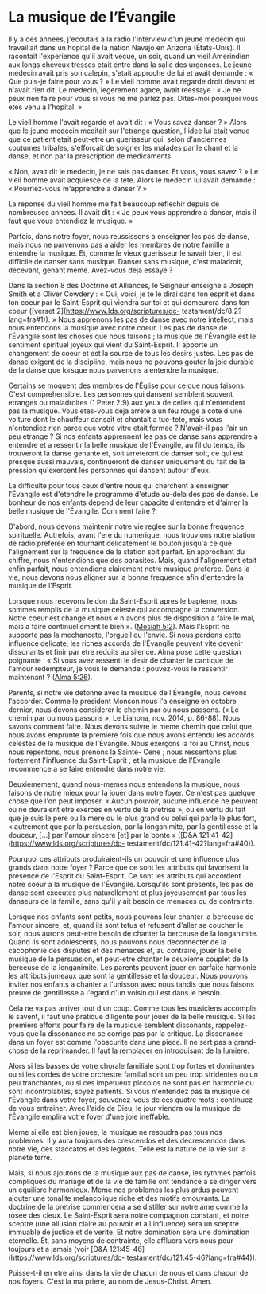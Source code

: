 # La musique de l’Évangile

Il y a des annees, j'ecoutais a la radio l'interview d'un jeune medecin qui
travaillait dans un hopital de la nation Navajo en Arizona (États-Unis). Il
racontait l'experience qu'il avait vecue, un soir, quand un vieil Amerindien
aux longs cheveux tresses etait entre dans la salle des urgences. Le jeune
medecin avait pris son calepin, s'etait approche de lui et avait demande : «
Que puis-je faire pour vous ? » Le vieil homme avait regarde droit devant et
n'avait rien dit. Le medecin, legerement agace, avait reessaye : « Je ne peux
rien faire pour vous si vous ne me parlez pas. Dites-moi pourquoi vous etes
venu a l'hopital. »

Le vieil homme l'avait regarde et avait dit : « Vous savez danser ? » Alors
que le jeune medecin meditait sur l'etrange question, l'idee lui etait venue
que ce patient etait peut-etre un guerisseur qui, selon d'anciennes coutumes
tribales, s'efforçait de soigner les malades par le chant et la danse, et non
par la prescription de medicaments.

« Non, avait dit le medecin, je ne sais pas danser. Et vous, vous savez ? » Le
vieil homme avait acquiesce de la tete. Alors le medecin lui avait demande : «
Pourriez-vous m'apprendre a danser ? »

La reponse du vieil homme me fait beaucoup reflechir depuis de nombreuses
annees. Il avait dit : « Je peux vous apprendre a danser, mais il faut que
vous entendiez la musique. »

Parfois, dans notre foyer, nous reussissons a enseigner les pas de danse, mais
nous ne parvenons pas a aider les membres de notre famille a entendre la
musique. Et, comme le vieux guerisseur le savait bien, il est difficile de
danser sans musique. Danser sans musique, c'est maladroit, decevant, genant
meme. Avez-vous deja essaye ?

Dans la section 8 des Doctrine et Alliances, le Seigneur enseigne a Joseph
Smith et a Oliver Cowdery : « Oui, voici, je te le dirai dans ton esprit et
dans ton coeur par le Saint-Esprit qui viendra sur toi et qui demeurera dans
ton coeur ([verset 2](https://www.lds.org/scriptures/dc-
testament/dc/8.2?lang=fra#1)). » Nous apprenons les pas de danse avec notre
intellect, mais nous entendons la musique avec notre coeur. Les pas de danse
de l'Évangile sont les choses que nous faisons ; la musique de l'Évangile est
le sentiment spirituel joyeux qui vient du Saint-Esprit. Il apporte un
changement de coeur et est la source de tous les desirs justes. Les pas de
danse exigent de la discipline, mais nous ne pouvons gouter la joie durable de
la danse que lorsque nous parvenons a entendre la musique.

Certains se moquent des membres de l'Église pour ce que nous faisons. C'est
comprehensible. Les personnes qui dansent semblent souvent etranges ou
maladroites (1 Peter 2:9) aux yeux de celles qui n'entendent pas la musique.
Vous etes-vous deja arrete a un feu rouge a cote d'une voiture dont le
chauffeur dansait et chantait a tue-tete, mais vous n'entendiez rien parce que
votre vitre etait fermee ? N'avait-il pas l'air un peu etrange ? Si nos
enfants apprennent les pas de danse sans apprendre a entendre et a ressentir
la belle musique de l'Évangile, au fil du temps, ils trouveront la danse
genante et, soit arreteront de danser soit, ce qui est presque aussi mauvais,
continueront de danser uniquement du fait de la pression qu'exercent les
personnes qui dansent autour d'eux.

La difficulte pour tous ceux d'entre nous qui cherchent a enseigner l'Évangile
est d'etendre le programme d'etude au-dela des pas de danse. Le bonheur de nos
enfants depend de leur capacite d'entendre et d'aimer la belle musique de
l'Évangile. Comment faire ?

D'abord, nous devons maintenir notre vie reglee sur la bonne frequence
spirituelle. Autrefois, avant l'ere du numerique, nous trouvions notre station
de radio preferee en tournant delicatement le bouton jusqu'a ce que
l'alignement sur la frequence de la station soit parfait. En approchant du
chiffre, nous n'entendions que des parasites. Mais, quand l'alignement etait
enfin parfait, nous entendions clairement notre musique preferee. Dans la vie,
nous devons nous aligner sur la bonne frequence afin d'entendre la musique de
l'Esprit.

Lorsque nous recevons le don du Saint-Esprit apres le bapteme, nous sommes
remplis de la musique celeste qui accompagne la conversion. Notre coeur est
change et nous « n'avons plus de disposition a faire le mal, mais a faire
continuellement le bien ». ([Mosiah
5:2](https://www.lds.org/scriptures/bofm/mosiah/5.2?lang=fra#1)). Mais
l'Esprit ne supporte pas la mechancete, l'orgueil ou l'envie. Si nous perdons
cette influence delicate, les riches accords de l'Évangile peuvent vite
devenir dissonants et finir par etre reduits au silence. Alma pose cette
question poignante : « Si vous avez ressenti le desir de chanter le cantique
de l'amour redempteur, je vous le demande : pouvez-vous le ressentir
maintenant ? ([Alma
5:26](https://www.lds.org/scriptures/bofm/alma/5.26?lang=fra#25)).

Parents, si notre vie detonne avec la musique de l'Évangile, nous devons
l'accorder. Comme le president Monson nous l'a enseigne en octobre dernier,
nous devons considerer le chemin par ou nous passons. (« Le chemin par ou nous
passons », Le Liahona, nov. 2014, p. 86-88). Nous savons comment faire. Nous
devons suivre le meme chemin que celui que nous avons emprunte la premiere
fois que nous avons entendu les accords celestes de la musique de l'Évangile.
Nous exerçons la foi au Christ, nous nous repentons, nous prenons la Sainte-
Cene ; nous ressentons plus fortement l'influence du Saint-Esprit ; et la
musique de l'Évangile recommence a se faire entendre dans notre vie.

Deuxiemement, quand nous-memes nous entendons la musique, nous faisons de
notre mieux pour la jouer dans notre foyer. Ce n'est pas quelque chose que
l'on peut imposer. « Aucun pouvoir, aucune influence ne peuvent ou ne
devraient etre exerces en vertu de la pretrise », ou en vertu du fait que je
suis le pere ou la mere ou le plus grand ou celui qui parle le plus fort, «
autrement que par la persuasion, par la longanimite, par la gentillesse et la
douceur, [...] par l'amour sincere [et] par la bonte » ([D&amp;A
121:41-42](https://www.lds.org/scriptures/dc-
testament/dc/121.41-42?lang=fra#40)).

Pourquoi ces attributs produiraient-ils un pouvoir et une influence plus
grands dans notre foyer ? Parce que ce sont les attributs qui favorisent la
presence de l'Esprit du Saint-Esprit. Ce sont les attributs qui accordent
notre coeur a la musique de l'Évangile. Lorsqu'ils sont presents, les pas de
danse sont executes plus naturellement et plus joyeusement par tous les
danseurs de la famille, sans qu'il y ait besoin de menaces ou de contrainte.

Lorsque nos enfants sont petits, nous pouvons leur chanter la berceuse de
l'amour sincere, et, quand ils sont tetus et refusent d'aller se coucher le
soir, nous aurons peut-etre besoin de chanter la berceuse de la longanimite.
Quand ils sont adolescents, nous pouvons nous deconnecter de la cacophonie des
disputes et des menaces et, au contraire, jouer la belle musique de la
persuasion, et peut-etre chanter le deuxieme couplet de la berceuse de la
longanimite. Les parents peuvent jouer en parfaite harmonie les attributs
jumeaux que sont la gentillesse et la douceur. Nous pouvons inviter nos
enfants a chanter a l'unisson avec nous tandis que nous faisons preuve de
gentillesse a l'egard d'un voisin qui est dans le besoin.

Cela ne va pas arriver tout d'un coup. Comme tous les musiciens accomplis le
savent, il faut une pratique diligente pour jouer de la belle musique. Si les
premiers efforts pour faire de la musique semblent dissonants, rappelez-vous
que la dissonance ne se corrige pas par la critique. La dissonance dans un
foyer est comme l'obscurite dans une piece. Il ne sert pas a grand-chose de la
reprimander. Il faut la remplacer en introduisant de la lumiere.

Alors si les basses de votre chorale familiale sont trop fortes et dominantes
ou si les cordes de votre orchestre familial sont un peu trop stridentes ou un
peu tranchantes, ou si ces impetueux piccolos ne sont pas en harmonie ou sont
incontrolables, soyez patients. Si vous n'entendez pas la musique de
l'Évangile dans votre foyer, souvenez-vous de ces quatre mots : continuez de
vous entrainer. Avec l'aide de Dieu, le jour viendra ou la musique de
l'Évangile emplira votre foyer d'une joie ineffable.

Meme si elle est bien jouee, la musique ne resoudra pas tous nos problemes. Il
y aura toujours des crescendos et des decrescendos dans notre vie, des
staccatos et des legatos. Telle est la nature de la vie sur la planete terre.

Mais, si nous ajoutons de la musique aux pas de danse, les rythmes parfois
compliques du mariage et de la vie de famille ont tendance a se diriger vers
un equilibre harmonieux. Meme nos problemes les plus ardus peuvent ajouter une
tonalite melancolique riche et des motifs emouvants. La doctrine de la
pretrise commencera a se distiller sur notre ame comme la rosee des cieux. Le
Saint-Esprit sera notre compagnon constant, et notre sceptre (une allusion
claire au pouvoir et a l'influence) sera un sceptre immuable de justice et de
verite. Et notre domination sera une domination eternelle. Et, sans moyens de
contrainte, elle affluera vers nous pour toujours et a jamais (voir [D&amp;A
121:45-46](https://www.lds.org/scriptures/dc-
testament/dc/121.45-46?lang=fra#44)).

Puisse-t-il en etre ainsi dans la vie de chacun de nous et dans chacun de nos
foyers. C'est la ma priere, au nom de Jesus-Christ. Amen.

